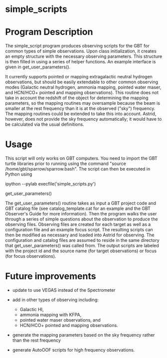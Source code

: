 simple_scripts
==============

# Program Description

The simple_script program produces observing scripts for the GBT for
common types of simple observations.  Upon class initialization, it
creates an empty structure with the necessary observing
parameters. This structure is then filled in using a series of helper
functions. An example interface is given in get_user_parameters().

It currently supports pointed or mapping extragalactic neutral
hydrogen observations, but should be easily extendable to other common
observing modes (Galactic neutral hydrogen, ammonia mapping, pointed
water maser, and HCN/HCO+ pointed and mapping observations). This
routine does not take in account the redshift of the object for
determining the mapping parameters, so the mapping routines may
oversample because the beam is smaller at the rest frequency than it
is at the observed ("sky") frequency. The mapping routines could be
extended to take this into account. Astrid, however, does not provide
the sky frequency automatically; it would have to be calculated via
the usual definitions.

# Usage

This script will only works on GBT computers. You need to import the
GBT turtle libraries prior to running using the command "source
/home/gbt/sparrow/sparrow.bash". The script can then be executed in
Python using

ipython --pylab
execfile('simple_scripts.py')

get_user_parameters()

The get_user_parameters() routine takes as input a GBT project code
and GBT catalog file (see catalog_template.cat for an example and the
GBT Observer's Guide for more information). Then the program walks the
user through a series of simple questions about the observation to
produce the observing files. Observing files are created for each
target as well as a configuration file and an example focus
script. The resulting scripts can then be modified as necessary and
loaded into Astrid for observing. The configuration and catalog files
are assumed to reside in the same directory that get_user_parameters()
was called from. The output scripts are labeled with the project id and the source name (for target observations) or focus (for focus observations).

# Future improvements

* update to use VEGAS instead of the Spectrometer

* add in other types of observing including:
  * Galactic HI, 
  * ammonia mapping with KFPA, 
  * pointed water maser observations,  and
  * HCN/HCO+ pointed and mapping observations.

* generate the mapping parameters based on the sky frequency rather than the rest frequency

* generate AutoOOF scripts for high frequency observations.